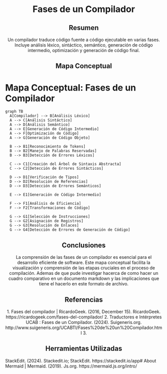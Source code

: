 <h1 align="center">Fases de un Compilador</h1>

<h2 align="center">Resumen</h2>
<p align="center">Un compilador traduce código fuente a código ejecutable en varias fases. Incluye análisis léxico, sintáctico, semántico, generación de código intermedio, optimización y generación de código final.</p>

<h2 align="center">Mapa Conceptual</h2>

   
# Mapa Conceptual: Fases de un Compilador

```mermaid
graph TB
  A[Compilador] --> B[Análisis Léxico]
  A --> C[Análisis Sintáctico]
  A --> D[Análisis Semántico]
  A --> E[Generación de Código Intermedio]
  A --> F[Optimización de Código]
  A --> G[Generación de Código Objeto]
  
  B --> B1[Reconocimiento de Tokens]
  B --> B2[Manejo de Palabras Reservadas]
  B --> B3[Detección de Errores Léxicos]
  
  C --> C1[Creación del Árbol de Sintaxis Abstracta]
  C --> C2[Detección de Errores Sintácticos]
  
  D --> D1[Verificación de Tipos]
  D --> D2[Resolución de Referencias]
  D --> D3[Detección de Errores Semánticos]
  
  E --> E1[Generación de Código Intermedio]
  
  F --> F1[Análisis de Eficiencia]
  F --> F2[Transformaciones de Código]
  
  G --> G1[Selección de Instrucciones]
  G --> G2[Asignación de Registros]
  G --> G3[Resolución de Enlaces]
  G --> G4[Detección de Errores de Generación de Código]
  ```

<h2 align="center">Conclusiones</h2>
<p align="center">La comprensión de las fases de un compilador es esencial para el desarrollo eficiente de software. Este mapa conceptual facilita la visualización y comprensión de las etapas cruciales en el proceso de compilación. Ademas de que pude investigar hacerca de como hacer un cuadro comparativo en un documento markdown y las implicaciones que tiene el hacerlo en este formato de archivo.</p>

<h2 align="center">Referencias</h2>
<p align="center">
  1. Fases del compilador | RicardoGeek. (2016, December 15). RicardoGeek. https://ricardogeek.com/fases-del-compilador/
  2. Traductores e Intérpretes UCAB : Fases de un Compilador. (2024). Suigeneris.org. http://www.suigeneris.org/UCABTI/Fases%20de%20un%20Compilador.html
  3.
   <h2 align="center">Herramientas Utilizadas</h2>
   StackEdit. (2024). Stackedit.io; StackEdit. https://stackedit.io/app# 
   About Mermaid | Mermaid. (2019). Js.org. https://mermaid.js.org/intro/
</p>

